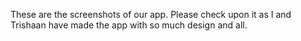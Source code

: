 These are the screenshots of our app. Please check upon it as I and Trishaan have made the app with so much design and all.

